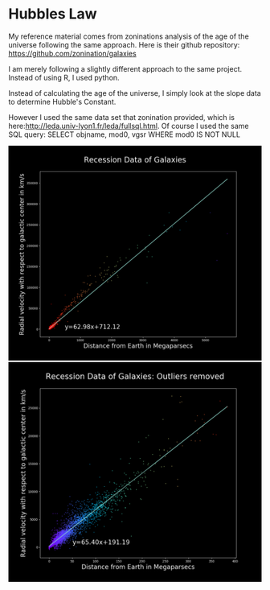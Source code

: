 # Hubbles Law

My reference material comes from zoninations analysis of the age of the universe following the same approach.
Here is their github repository: https://github.com/zonination/galaxies

I am merely following a slightly different approach to the same project. Instead of using R, I used python.  

Instead of calculating the age of the universe, I simply look at the slope data to determine Hubble's Constant.

However I used the same data set that zonination provided, which is here:http://leda.univ-lyon1.fr/leda/fullsql.html.
Of course I used the same SQL query: SELECT objname, mod0, vgsr WHERE mod0 IS NOT NULL


![alt text](https://github.com/SmellyKels/HubblesLaw/blob/master/Figure_1.png)
![alt text](https://github.com/SmellyKels/HubblesLaw/blob/master/Figure_2.png)
